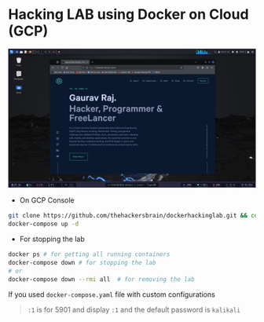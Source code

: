 # Hacking LAB using Docker on Cloud (GCP)

![Banner Image](https://raw.githubusercontent.com/thehackersbrain/kalivnc/refs/heads/main/screenshots/kalivnc.png)

- On GCP Console
```bash
git clone https://github.com/thehackersbrain/dockerhackinglab.git && cd dockerhackinglab
docker-compose up -d
```

- For stopping the lab
```bash
docker ps # for getting all running containers
docker-compose down # for stopping the lab
# or
docker-compose down --rmi all  # for removing the lab
```

If you used `docker-compose.yaml` file with custom configurations

> `:1` is for 5901 and display `:1` and the default password is `kalikali`
